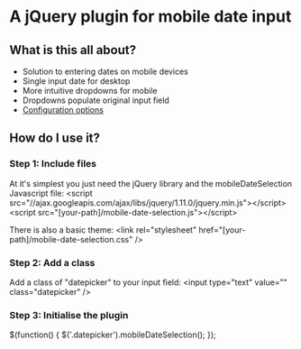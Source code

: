# A jQuery plugin for mobile date input

## What is this all about?

* Solution to entering dates on mobile devices
* Single input date for desktop
* More intuitive dropdowns for mobile
* Dropdowns populate original input field
* [Configuration options](options.html)

## How do I use it?
### Step 1: Include files

At it's simplest you just need the jQuery library and the mobileDateSelection Javascript file:
  &lt;script src="//ajax.googleapis.com/ajax/libs/jquery/1.11.0/jquery.min.js"&gt;&lt;/script&gt;
  &lt;script src="[your-path]/mobile-date-selection.js"&gt;&lt;/script&gt;

There is also a basic theme:
  &lt;link rel="stylesheet" href="[your-path]/mobile-date-selection.css" /&gt;

### Step 2: Add a class

Add a class of "datepicker" to your input field:
  &lt;input type="text" value="" class="datepicker" /&gt;

### Step 3: Initialise the plugin
  $(function() {
    $('.datepicker').mobileDateSelection();
  });